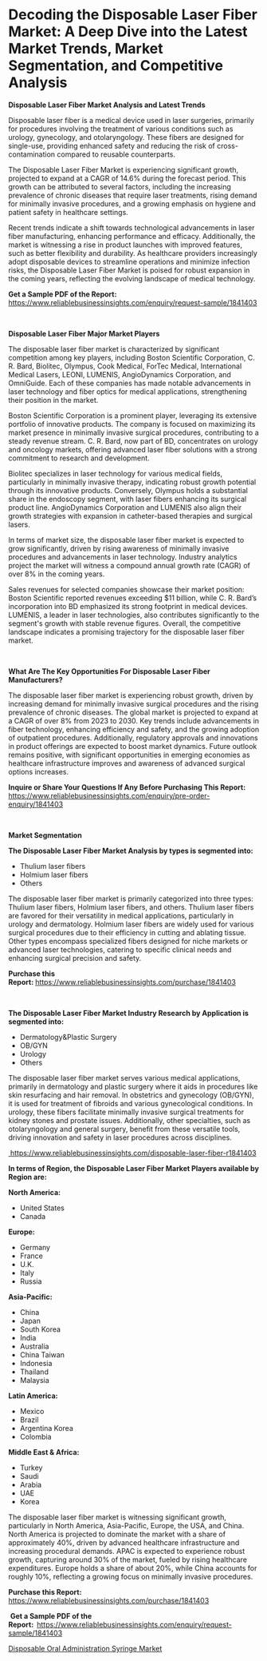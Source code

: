 <p><h1>Decoding the Disposable Laser Fiber Market: A Deep Dive into the Latest Market Trends, Market Segmentation, and Competitive Analysis</h1></p><p><strong>Disposable Laser Fiber Market Analysis and Latest Trends</strong></p>
<p><p>Disposable laser fiber is a medical device used in laser surgeries, primarily for procedures involving the treatment of various conditions such as urology, gynecology, and otolaryngology. These fibers are designed for single-use, providing enhanced safety and reducing the risk of cross-contamination compared to reusable counterparts.</p><p>The Disposable Laser Fiber Market is experiencing significant growth, projected to expand at a CAGR of 14.6% during the forecast period. This growth can be attributed to several factors, including the increasing prevalence of chronic diseases that require laser treatments, rising demand for minimally invasive procedures, and a growing emphasis on hygiene and patient safety in healthcare settings. </p><p>Recent trends indicate a shift towards technological advancements in laser fiber manufacturing, enhancing performance and efficacy. Additionally, the market is witnessing a rise in product launches with improved features, such as better flexibility and durability. As healthcare providers increasingly adopt disposable devices to streamline operations and minimize infection risks, the Disposable Laser Fiber Market is poised for robust expansion in the coming years, reflecting the evolving landscape of medical technology.</p></p>
<p><strong>Get a Sample PDF of the Report:&nbsp;</strong> <a href="https://www.reliablebusinessinsights.com/enquiry/request-sample/1841403?utm_campaign=3087&utm_medium=2&utm_source=Github&utm_content=ia&utm_term=05032025&utm_id=disposable-laser-fiber">https://www.reliablebusinessinsights.com/enquiry/request-sample/1841403</a></p>
<p>&nbsp;</p>
<p><strong>Disposable Laser Fiber Major Market Players</strong></p>
<p><p>The disposable laser fiber market is characterized by significant competition among key players, including Boston Scientific Corporation, C. R. Bard, Biolitec, Olympus, Cook Medical, ForTec Medical, International Medical Lasers, LEONI, LUMENIS, AngioDynamics Corporation, and OmniGuide. Each of these companies has made notable advancements in laser technology and fiber optics for medical applications, strengthening their position in the market.</p><p>Boston Scientific Corporation is a prominent player, leveraging its extensive portfolio of innovative products. The company is focused on maximizing its market presence in minimally invasive surgical procedures, contributing to a steady revenue stream. C. R. Bard, now part of BD, concentrates on urology and oncology markets, offering advanced laser fiber solutions with a strong commitment to research and development.</p><p>Biolitec specializes in laser technology for various medical fields, particularly in minimally invasive therapy, indicating robust growth potential through its innovative products. Conversely, Olympus holds a substantial share in the endoscopy segment, with laser fibers enhancing its surgical product line. AngioDynamics Corporation and LUMENIS also align their growth strategies with expansion in catheter-based therapies and surgical lasers.</p><p>In terms of market size, the disposable laser fiber market is expected to grow significantly, driven by rising awareness of minimally invasive procedures and advancements in laser technology. Industry analytics project the market will witness a compound annual growth rate (CAGR) of over 8% in the coming years.</p><p>Sales revenues for selected companies showcase their market position: Boston Scientific reported revenues exceeding $11 billion, while C. R. Bard’s incorporation into BD emphasized its strong footprint in medical devices. LUMENIS, a leader in laser technologies, also contributes significantly to the segment's growth with stable revenue figures. Overall, the competitive landscape indicates a promising trajectory for the disposable laser fiber market.</p></p>
<p>&nbsp;</p>
<p><strong>What Are The Key Opportunities For Disposable Laser Fiber Manufacturers?</strong></p>
<p><p>The disposable laser fiber market is experiencing robust growth, driven by increasing demand for minimally invasive surgical procedures and the rising prevalence of chronic diseases. The global market is projected to expand at a CAGR of over 8% from 2023 to 2030. Key trends include advancements in fiber technology, enhancing efficiency and safety, and the growing adoption of outpatient procedures. Additionally, regulatory approvals and innovations in product offerings are expected to boost market dynamics. Future outlook remains positive, with significant opportunities in emerging economies as healthcare infrastructure improves and awareness of advanced surgical options increases.</p></p>
<p><strong>Inquire or Share Your Questions If Any Before Purchasing This Report:</strong> <a href="https://www.reliablebusinessinsights.com/enquiry/pre-order-enquiry/1841403?utm_campaign=3087&utm_medium=2&utm_source=Github&utm_content=ia&utm_term=05032025&utm_id=disposable-laser-fiber">https://www.reliablebusinessinsights.com/enquiry/pre-order-enquiry/1841403</a></p>
<p>&nbsp;</p>
<p><strong>Market Segmentation</strong></p>
<p><strong>The Disposable Laser Fiber Market Analysis by types is segmented into:</strong></p>
<p><ul><li>Thulium laser fibers</li><li>Holmium laser fibers</li><li>Others</li></ul></p>
<p><p>The disposable laser fiber market is primarily categorized into three types: Thulium laser fibers, Holmium laser fibers, and others. Thulium laser fibers are favored for their versatility in medical applications, particularly in urology and dermatology. Holmium laser fibers are widely used for various surgical procedures due to their efficiency in cutting and ablating tissue. Other types encompass specialized fibers designed for niche markets or advanced laser technologies, catering to specific clinical needs and enhancing surgical precision and safety.</p></p>
<p><strong>Purchase this Report:&nbsp;</strong><a href="https://www.reliablebusinessinsights.com/purchase/1841403?utm_campaign=3087&utm_medium=2&utm_source=Github&utm_content=ia&utm_term=05032025&utm_id=disposable-laser-fiber">https://www.reliablebusinessinsights.com/purchase/1841403</a></p>
<p>&nbsp;</p>
<p><strong>The Disposable Laser Fiber Market Industry Research by Application is segmented into:</strong></p>
<p><ul><li>Dermatology&Plastic Surgery</li><li>OB/GYN</li><li>Urology</li><li>Others</li></ul></p>
<p><p>The disposable laser fiber market serves various medical applications, primarily in dermatology and plastic surgery where it aids in procedures like skin resurfacing and hair removal. In obstetrics and gynecology (OB/GYN), it is used for treatment of fibroids and various gynecological conditions. In urology, these fibers facilitate minimally invasive surgical treatments for kidney stones and prostate issues. Additionally, other specialties, such as otolaryngology and general surgery, benefit from these versatile tools, driving innovation and safety in laser procedures across disciplines.</p></p>
<p><a href="https://www.reliablebusinessinsights.com/disposable-laser-fiber-r1841403?utm_campaign=3087&utm_medium=2&utm_source=Github&utm_content=ia&utm_term=05032025&utm_id=disposable-laser-fiber">&nbsp;https://www.reliablebusinessinsights.com/disposable-laser-fiber-r1841403</a></p>
<p><strong>In terms of Region, the Disposable Laser Fiber Market Players available by Region are:</strong></p>
<p>
    <p> <strong> North America: </strong>
        <ul>
            <li>United States</li>
            <li>Canada</li>
        </ul>
        </p> 
    <p> <strong> Europe: </strong>
        <ul>
            <li>Germany</li>
            <li>France</li>
            <li>U.K.</li>
            <li>Italy</li>
            <li>Russia</li>
        </ul>
        </p> 
    <p> <strong> Asia-Pacific: </strong>
        <ul>
            <li>China</li>
            <li>Japan</li>
            <li>South Korea</li>
            <li>India</li>
            <li>Australia</li>
            <li>China Taiwan</li>
            <li>Indonesia</li>
            <li>Thailand</li>
            <li>Malaysia</li>
        </ul>
        </p> 
    <p> <strong> Latin America: </strong>
        <ul>
            <li>Mexico</li>
            <li>Brazil</li>
            <li>Argentina Korea</li>
            <li>Colombia</li>
        </ul>
        </p> 
    <p> <strong> Middle East & Africa: </strong>
        <ul>
            <li>Turkey</li>
            <li>Saudi</li>
            <li>Arabia</li>
            <li>UAE</li>
            <li>Korea</li>
        </ul>
    </p>
    </p>
<p><p>The disposable laser fiber market is witnessing significant growth, particularly in North America, Asia-Pacific, Europe, the USA, and China. North America is projected to dominate the market with a share of approximately 40%, driven by advanced healthcare infrastructure and increasing procedural demands. APAC is expected to experience robust growth, capturing around 30% of the market, fueled by rising healthcare expenditures. Europe holds a share of about 20%, while China accounts for roughly 10%, reflecting a growing focus on minimally invasive procedures.</p></p>
<p><strong>Purchase this Report: </strong><a href="https://www.reliablebusinessinsights.com/purchase/1841403?utm_campaign=3087&utm_medium=2&utm_source=Github&utm_content=ia&utm_term=05032025&utm_id=disposable-laser-fiber">https://www.reliablebusinessinsights.com/purchase/1841403</a></p>
<p>&nbsp;<strong>Get a Sample PDF of the Report:&nbsp;&nbsp;</strong><a href="https://www.reliablebusinessinsights.com/enquiry/request-sample/1841403?utm_campaign=3087&utm_medium=2&utm_source=Github&utm_content=ia&utm_term=05032025&utm_id=disposable-laser-fiber">https://www.reliablebusinessinsights.com/enquiry/request-sample/1841403</a></p>
<p><strong></strong></p>
<p><p><a href="https://github.com/doljanzwald/Market-Research-Report-List-1/blob/main/disposable-oral-administration-syringe-market.md?utm_campaign=3087&utm_medium=2&utm_source=Github&utm_content=ia&utm_term=05032025&utm_id=disposable-laser-fiber">Disposable Oral Administration Syringe Market</a></p></p>